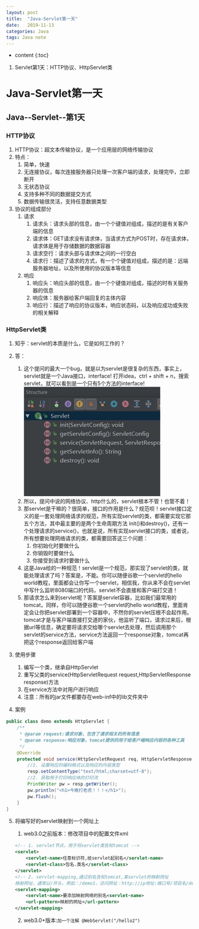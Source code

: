 ```yaml
---
layout: post
title:  "Java-Servlet第一天"
date:   2019-11-13
categories: Java
tags: Java note
---
```


* content
{:toc}

1. Servlet第1天：HTTP协议、HttpServlet类









# Java-Servlet第一天
## Java--Servlet--第1天
### HTTP协议
1. HTTP协议：超文本传输协议，是一个应用层的网络传输协议
2. 特点：
    1. 简单，快速
    2. 无连接协议，每次连接服务器只处理一次客户端的请求，处理完毕，立即断开
    3. 无状态协议
    4. 支持多种不同的数据提交方式
    5. 数据传输很灵活，支持任意数据类型
3. 协议的组成部分
    1. 请求
        1. 请求头：请求头部的信息，由一个个键值对组成，描述的是有关客户端的信息
        2. 请求体：GET请求没有请求体，当请求方式为POST时，存在请求体，请求体是用于存储数据的数据容器
        3. 请求空行：请求头部与请求体之间的一行空白
        4. 请求行：描述了请求的方式，有一个个键值对组成，描述的是：远端服务器地址，以及所使用的协议版本等信息
    2. 响应
        1. 响应头：响应头部的信息，由一个个键值对组成，描述的时有关服务器的信息
        2. 响应体：服务器给客户端回复的主体内容
        3. 响应行：描述了响应的协议版本，响应状态码，以及响应成功或失败的相关解释

### HttpServlet类
1. 知乎：servlet的本质是什么，它是如何工作的？
2. 答：
    1. 这个提问的最大一个bug，就是以为servlet是很复杂的东西，事实上，servlet就是一个Java接口，interface! 打开idea，ctrl + shift + n，搜索servlet，就可以看到是一个只有5个方法的interface!
![servlet](/assets/servlet.jpg)
    2. 所以，提问中说的网络协议、http什么的，servlet根本不管！也管不着！
    3. 那servlet是干嘛的？很简单，接口的作用是什么？规范呗！servlet接口定义的是一套处理网络请求的规范，所有实现servlet的类，都需要实现它那五个方法，其中最主要的是两个生命周期方法 init()和destroy()，还有一个处理请求的service()，也就是说，所有实现servlet接口的类，或者说，所有想要处理网络请求的类，都需要回答这三个问题：
        1. 你初始化时要做什么
        2. 你销毁时要做什么
        3. 你接受到请求时要做什么
    4. 这是Java给的一种规范！servlet是一个规范，那实现了servlet的类，就能处理请求了吗？答案是，不能。你可以随便谷歌一个servlet的hello world教程，里面都会让你写一个servlet，相信我，你从来不会在servlet中写什么监听8080端口的代码，servlet不会直接和客户端打交道！
    5. 那请求怎么来到servlet呢？答案是servlet容器，比如我们最常用的tomcat，同样，你可以随便谷歌一个servlet的hello world教程，里面肯定会让你把servlet部署到一个容器中，不然你的servlet压根不会起作用。tomcat才是与客户端直接打交道的家伙，他监听了端口，请求过来后，根据url等信息，确定要将请求交给哪个servlet去处理，然后调用那个servlet的service方法，service方法返回一个response对象，tomcat再把这个response返回给客户端
3. 使用步骤
    1. 编写一个类，继承自HttpServlet
    2. 重写父类的service(HttpServletRequest request,HttpServletResponse response)方法
    3. 在service方法中对用户进行响应
    4. 注意：所有的jar文件都要存在web-inf中的lib文件夹中

4. 案例

```java
public class demo extends HttpServlet {
    /**
     * @param request:请求对象，包含了请求相关的所有信息
     * @param response:响应对象，tomcat提供的用于给客户端响应内容的各种工具
     */
    @Override
    protected void service(HttpServletRequest req, HttpServletResponse resp) throws ServletException, IOException {
        //1. 设置响应的编码格式以及响应的内容类型
        resp.setContentType("text/html;charset=utf-8");
        //2. 获取用于打印响应体的打印流
        PrintWriter pw = resp.getWriter();
        pw.println("<h1>今晚打老虎！！！</h1>");
        pw.flush();
    }
}
```

5. 将编写好的servlet映射到一个网址上
    1. web3.0之前版本：修改项目中的配置文件xml
    
    ```xml
    <!-- 1. servlet节点，用于将servlet类告知tomcat -->
    <servlet>
        <servlet-name>任意标识符,给servlet起别名</servlet-name>
        <servlet-class>包名.类名</servlet-class>
    </servlet>
    <!-- 2. servlet-mapping,通过别名告知tomcat,某servlet的映射网址
    映射网址，通常以/开头，例如：/demo1，访问网址：http://ip地址:端口号/项目名/demo1 -->
    <servlet-mapping>
        <servlet-name>要添加映射网络的别名<servlet-name>
        <url-pattern>映射的网址</url-pattern>
    </servlet-mapping>       
    ```

    2. web3.0+版本:`加一个注解
@WebServlet("/hello2")`


























